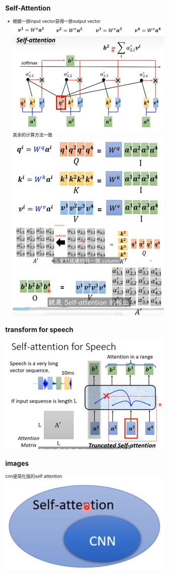 ## Self-Attention
- 根据一排input vector获得一排output vector
![image.png](https://raw.githubusercontent.com/alwaysmissin/picgo/main/20231027231815.png)
![image.png](https://raw.githubusercontent.com/alwaysmissin/picgo/main/20231027230924.png)
其余的计算方法一致
![image.png](https://raw.githubusercontent.com/alwaysmissin/picgo/main/20231027234758.png)
![image.png](https://raw.githubusercontent.com/alwaysmissin/picgo/main/20231030173858.png)
![image.png](https://raw.githubusercontent.com/alwaysmissin/picgo/main/20231030174135.png)

## transform for speech
![image.png](https://raw.githubusercontent.com/alwaysmissin/picgo/main/20231030175836.png)

## images
cnn是简化版的self attention
![image.png](https://raw.githubusercontent.com/alwaysmissin/picgo/main/20231030180314.png)
 